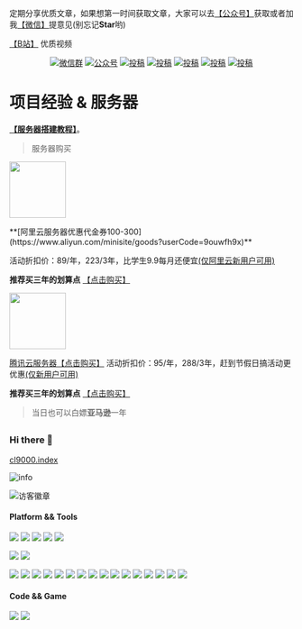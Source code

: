 
定期分享优质文章，如果想第一时间获取文章，大家可以去[【公众号】](#公众号)获取或者加我[【微信】](#公众号)提意见(别忘记**Star**哟)

[【B站】](https://space.bilibili.com/216096892) 优质视频

<p align="center">
  <a href="#公众号"><img src="https://img.shields.io/badge/weChat-微信群-blue.svg" alt="微信群"></a>
  <a href="#公众号"><img src="https://img.shields.io/badge/%E5%85%AC%E4%BC%97%E5%8F%B7-cl9000-lightgrey.svg" alt="公众号"></a>
  <a href="https://space.bilibili.com/216096892"><img src="https://img.shields.io/badge/bilibili-哔哩哔哩-critical" alt="投稿"></a>
  <a href="https://www.toutiao.com/c/user/token/MS4wLjABAAAARlplVayP9aj8gYey97zf1eg4hm0QhkH4gmmYQHGcbWA"><img src="https://img.shields.io/badge/toutiao-头条-9cf" alt="投稿"></a>
  <a href="https://juejin.cn/user/1073559351603607"><img src="https://img.shields.io/badge/juejin-掘金-blue.svg" alt="投稿"></a>
  <a href="https://www.zhihu.com/people/cl9000"><img src="https://img.shields.io/badge/zhihu-知乎-informational" alt="投稿"></a>
  <a href="https://blog.csdn.net/weichanglu123"><img src="https://img.shields.io/badge/CSDN-CSDN-red" alt="投稿"></a>
</p>

  
# 项目经验 & 服务器

[**【服务器搭建教程】**](https://github.com/AobingJava/JavaFamily/blob/master/docs/coderLife/%E6%95%99%E4%BD%A0%E5%9C%A8%E6%9C%8D%E5%8A%A1%E5%99%A8%E6%90%AD%E5%BB%BA%E4%B8%AA%E4%BA%BA%E9%9D%A2%E8%AF%95%E9%A1%B9%E7%9B%AE.md)。

>服务器购买
<p align="left">
    <a href="https://www.aliyun.com/minisite/goods?userCode=9ouwfh9x" target="_blank">
        <img src="https://klxxcdn.oss-cn-hangzhou.aliyuncs.com/histudy/hrm/media/ali.jpg" width="100"/>
    </a>
</p>
**[阿里云服务器优惠代金券100-300](https://www.aliyun.com/minisite/goods?userCode=9ouwfh9x)**

活动折扣价：89/年，223/3年，比学生9.9每月还便宜[(仅阿里云新用户可用)](https://www.aliyun.com/minisite/goods?userCode=9ouwfh9x)

**推荐买三年的划算点** [【点击购买】](https://www.aliyun.com/minisite/goods?userCode=9ouwfh9x)

<p align="left">
    <a href="https://cloud.tencent.com/act/cps/redirect?redirect=10488&cps_key=016e162717176249376c8016ef9f6186&from=activity" target="_blank">
        <img src="https://cloudcache.tencent-cloud.com/qcloud/portal/kit/images/logo-bg-color.7d46f50f.svg" width="100"/>
    </a>
</p>

[腾讯云服务器【点击购买】](https://cloud.tencent.com/act/cps/redirect?redirect=10488&cps_key=016e162717176249376c8016ef9f6186&from=activity)
活动折扣价：95/年，288/3年，赶到节假日搞活动更优惠[(仅新用户可用)](https://cloud.tencent.com/act/cps/redirect?redirect=10488&cps_key=016e162717176249376c8016ef9f6186&from=activity)

**推荐买三年的划算点** [【点击购买】](https://cloud.tencent.com/act/cps/redirect?redirect=10488&cps_key=016e162717176249376c8016ef9f6186&from=activity)

>当日也可以白嫖**亚马逊**一年

 <a name="微信"></a><a name="公众号"></a>




## ###############################################################################################################################
### Hi there 👋
<!--
**cl9000/cl9000** is a ✨ _special_ ✨ repository because its `README.md` (this file) appears on your GitHub profile.

Here are some ideas to get you started:

- 🔭 I’m currently working on ...
- 🌱 I’m currently learning ...
- 👯 I’m looking to collaborate on ...
- 🤔 I’m looking for help with ...
- 💬 Ask me about ...
- 📫 How to reach me: ...
- 😄 Pronouns: ...
- ⚡ Fun fact: ...
-->

[cl9000.index](http://cl9000.github.io/)

![info](https://github-readme-stats.vercel.app/api?username=cl9000&show_icons=true&count_private=true&hide=prs&theme=default_repocard)

![访客徽章](https://visitor-badge.glitch.me/badge?page_id=@cl9000.readme)
<!-- ![](http://antzuhl.cn:4000/get/@cl9000.readme) -->

#### Platform && Tools
[![](https://img.shields.io/badge/OS-Arch%20Linux-33aadd?style=flat-square&logo=arch-linux&logoColor=ffffff)](https://www.archlinux.org/)
[![](https://img.shields.io/badge/macOS-Hackintosh-292e33?style=flat-square&logo=apple&logoColor=ffffff)](https://www.tonymacx86.com/)
[![](https://img.shields.io/badge/Windows-10-2376bc?style=flat-square&logo=windows&logoColor=ffffff)](https://www.microsoft.com/windows/get-windows-10)
[![](https://img.shields.io/badge/IDE-Visual%20Studio%20Code-blue?style=flat-square&logo=visual-studio-code&logoColor=ffffff)](https://code.visualstudio.com/)
[![](https://img.shields.io/badge/Intellij-Idea-blue?style=flat-square&logo=intellijidea&logoColor=000000)](https://code.visualstudio.com/)

[![](https://img.shields.io/badge/Honor-V30-f5010c?style=flat-square&logo=huawei&logoColor=ffffff)](https://www.apple.com/)
[![](https://img.shields.io/badge/iPhone-SE-000000?style=flat-square&logo=apple&logoColor=ffffff)](https://www.blackberry.com/)

[![](https://img.shields.io/badge/-Java-007396?style=flat-square&logo=java&logoColor=ffffff)](https://reactjs.org/)
[![](https://img.shields.io/badge/-Spring-6DB33F?style=flat-square&logo=spring&logoColor=white)](https://postcss.org/)
[![](https://img.shields.io/badge/-Docker-2496ED?style=flat-square&logo=docker&logoColor=ffffff)](https://www.docker.com/)
[![](https://img.shields.io/badge/-CSS3-1572B6?style=flat-square&logo=css3&logoColor=white)](https://www.w3.org/Style/CSS/)
[![](https://img.shields.io/badge/-MySQL-003545?style=flat-square&logo=mysql&logoColor=white)](https://mariadb.com/)
[![](https://img.shields.io/badge/-NPM-cb3837?style=flat-square&logo=npm&logoColor=white)](https://npmjs.com/)
[![](https://img.shields.io/badge/-HTML5-E34F26?style=flat-square&logo=html5&logoColor=white)](https://html.spec.whatwg.org/)
[![](https://img.shields.io/badge/-Git-f05032?style=flat-square&logo=git&logoColor=white)](https://git-scm.com/)
[![](https://img.shields.io/badge/-Linux-fcc624?style=flat-square&logo=linux&logoColor=white)](https://www.linuxfoundation.org/)
[![](https://img.shields.io/badge/-JavaScript-f7e018?style=flat-square&logo=javascript&logoColor=white)](https://www.ecma-international.org/)
[![](https://img.shields.io/badge/-Vue.js-4fc08d?style=flat-square&logo=vue.js&logoColor=ffffff)](https://vuejs.org/)
[![](https://img.shields.io/badge/-Node.js-43853d?style=flat-square&logo=node.js&logoColor=ffffff)](https://nodejs.org/)
[![](https://img.shields.io/badge/-Nginx-269539?style=flat-square&logo=nginx&logoColor=ffffff)](https://nginx.org/)
[![](https://img.shields.io/badge/-ElasticSearch-005571?style=flat-square&logo=elasticsearch&logoColor=white)](https://www.typescriptlang.org/)
[![](https://img.shields.io/badge/-Redis-dc382d?style=flat-square&logo=redis&logoColor=white)](https://sass-lang.com/)
[![](https://img.shields.io/badge/-Python-3776AB?style=flat-square&logo=python&logoColor=ffffff)](https://stylus-lang.com/)

#### Code && Game

![](https://img.shields.io/badge/-Nintendo%20Switch-e60012?style=flat-square&logo=nintendo%20switch&logoColor=ffffff)
[![](https://img.shields.io/badge/Steam-171a21?style=flat-square&logo=steam&logoColor=ffffff)](https://steamcommunity.com/id/antzuhl)

